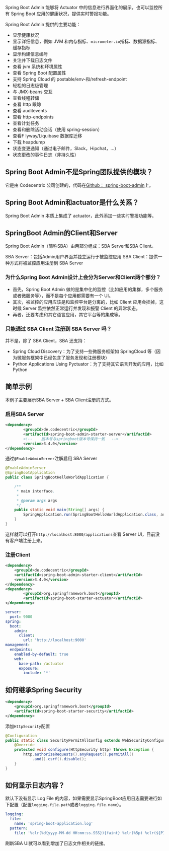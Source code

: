 




Spring Boot Admin 能够将 Actuator 中的信息进行界面化的展示，也可以监控所有 Spring Boot 应用的健康状况，提供实时警报功能。

Spring Boot Admin 提供的主要功能：
* 显示健康状况
* 显示详细信息，例如 JVM 和内存指标、`micrometer.io`指标、数据源指标、缓存指标
* 显示构建信息编号
* 关注并下载日志文件
* 查看 jvm 系统和环境属性
* 查看 Spring Boot 配置属性
* 支持 Spring Cloud 的 postable/env-和/refresh-endpoint
* 轻松的日志级管理
* 与 JMX-beans 交互
* 查看线程转储
* 查看 http 跟踪
* 查看 auditevents
* 查看 http-endpoints
* 查看计划任务
* 查看和删除活动会话（使用 spring-session）
* 查看F lyway/Liquibase 数据库迁移
* 下载 heapdump
* 状态变更通知（通过电子邮件，Slack，Hipchat，…）
* 状态更改的事件日志（非持久性）

## Spring Boot Admin不是Spring团队提供的模块？
它是由 Codecentric 公司创建的，代码在[Github： spring-boot-admin](https://github.com/codecentric/spring-boot-admin)上。
## Spring Boot Admin和actuator是什么关系？
Spring Boot Admin 本质上集成了 actuator，此外添加一些实时警报功能等。
## SpringBoot Admin的Client和Server
Spring Boot Admin（简称SBA）由两部分组成：SBA Server和SBA Client。

SBA Server：包括Admin用户界面并独立运行于被监控应用
SBA Client：提供一种方式将被监控应用注册到 SBA Server

### 为什么Spring Boot Admin设计上会分为Server和Client两个部分？
* 首先，Spring Boot Admin 做的是集中化的监控（比如应用的集群，多个服务或者微服务等），而不是每个应用都需要有一个 UI。
* 其次，被监控的应用应该是和监控平台是分离的，比如 Client 应用会挂掉，这时候 Server 监控依然正常运行并发现和报警 Client 的异常状态。
* 再者，还要考虑和其它语言应用，其它平台等的集成等。

### 只能通过 SBA Client 注册到 SBA Server 吗？
并不是，除了 SBA Client，SBA 还支持：
* Spring Cloud Discovery：为了支持一些微服务框架如 SpringCloud 等（因为微服务框架中已经包含了服务发现和注册模块）
* Python Applications Using Pyctuator：为了支持其它语言开发的应用，比如 Python

## 简单示例
本例子主要展示SBA Server + SBA Client注册的方式。
### 启用SBA Server
```xml
<dependency>
		<groupId>de.codecentric</groupId>
		<artifactId>spring-boot-admin-starter-server</artifactId>
		<!--	版本号与springboot版本号保持一致	-->
		<version>3.4.0</version>
</dependency>
```
通过`@EnableAdminServer`注解启用 SBA Server
```java
@EnableAdminServer
@SpringBootApplication
public class SpringBootHelloWorldApplication {

    /**
     * main interface.
     *
     * @param args args
     */
    public static void main(String[] args) {
        SpringApplication.run(SpringBootHelloWorldApplication.class, args);
    }
}
```
这样就可以打开`http://localhost:8080/applications`查看 Server UI，目前没有客户端注册上来。
### 注册Client
```xml
<dependency>
    <groupId>de.codecentric</groupId>
    <artifactId>spring-boot-admin-starter-client</artifactId>
    <version>3.4.0</version>
</dependency>
<dependency>
		<groupId>org.springframework.boot</groupId>
		<artifactId>spring-boot-starter-actuator</artifactId>
</dependency>
```
```yaml
server:
  port: 9000
spring:
  boot:
    admin:
      client:
        url: 'http://localhost:9000'
management:
  endpoints:
    enabled-by-default: true
    web:
      base-path: /actuator
      exposure:
        include: '*'
```
## 如何继承Spring Security
```xml
<dependency>
    <groupId>org.springframework.boot</groupId>
    <artifactId>spring-boot-starter-security</artifactId>
</dependency>
```
添加`HttpSecurity`配置
```java
@Configuration
public static class SecurityPermitAllConfig extends WebSecurityConfigurerAdapter {
    @Override
    protected void configure(HttpSecurity http) throws Exception {
        http.authorizeRequests().anyRequest().permitAll()  
            .and().csrf().disable();
    }
}
```
## 如何显示日志内容？
默认下没有显示 Log File 的内容，如果需要显示SpringBoot应用日志需要进行如下配置（配置`logging.file.path`或者`logging.file.name`）。
```yaml
logging:
  file:
    name: 'spring-boot-application.log'
  pattern:
    file: '%clr(%d{yyyy-MM-dd HH:mm:ss.SSS}){faint} %clr(%5p) %clr(${PID}){magenta} %clr(---){faint} %clr([%15.15t]){faint} %clr(%-40.40logger{39}){cyan} %clr(:){faint} %m%n%wEx'
```
刷新SBA UI就可以看到增加了日志文件相关的链接。
